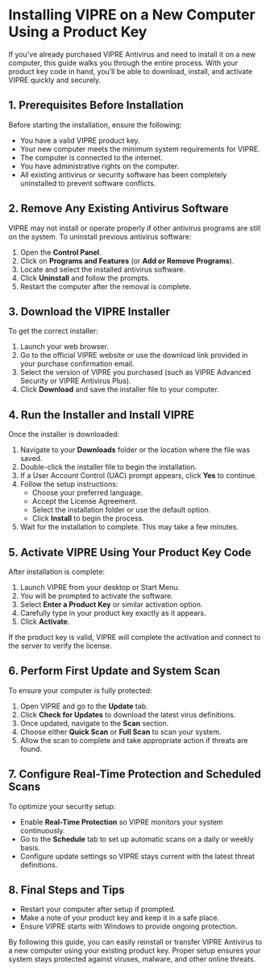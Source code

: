 # Installing VIPRE on a New Computer Using a Product Key

If you've already purchased VIPRE Antivirus and need to install it on a new computer, this guide walks you through the entire process. With your product key code in hand, you’ll be able to download, install, and activate VIPRE quickly and securely.


## 1. Prerequisites Before Installation

Before starting the installation, ensure the following:

- You have a valid VIPRE product key.
- Your new computer meets the minimum system requirements for VIPRE.
- The computer is connected to the internet.
- You have administrative rights on the computer.
- All existing antivirus or security software has been completely uninstalled to prevent software conflicts.



## 2. Remove Any Existing Antivirus Software

VIPRE may not install or operate properly if other antivirus programs are still on the system. To uninstall previous antivirus software:

1. Open the **Control Panel**.
2. Click on **Programs and Features** (or **Add or Remove Programs**).
3. Locate and select the installed antivirus software.
4. Click **Uninstall** and follow the prompts.
5. Restart the computer after the removal is complete.



## 3. Download the VIPRE Installer

To get the correct installer:

1. Launch your web browser.
2. Go to the official VIPRE website or use the download link provided in your purchase confirmation email.
3. Select the version of VIPRE you purchased (such as VIPRE Advanced Security or VIPRE Antivirus Plus).
4. Click **Download** and save the installer file to your computer.


## 4. Run the Installer and Install VIPRE

Once the installer is downloaded:

1. Navigate to your **Downloads** folder or the location where the file was saved.
2. Double-click the installer file to begin the installation.
3. If a User Account Control (UAC) prompt appears, click **Yes** to continue.
4. Follow the setup instructions:
   - Choose your preferred language.
   - Accept the License Agreement.
   - Select the installation folder or use the default option.
   - Click **Install** to begin the process.
5. Wait for the installation to complete. This may take a few minutes.


## 5. Activate VIPRE Using Your Product Key Code

After installation is complete:

1. Launch VIPRE from your desktop or Start Menu.
2. You will be prompted to activate the software.
3. Select **Enter a Product Key** or similar activation option.
4. Carefully type in your product key exactly as it appears.
5. Click **Activate**.

If the product key is valid, VIPRE will complete the activation and connect to the server to verify the license.



## 6. Perform First Update and System Scan

To ensure your computer is fully protected:

1. Open VIPRE and go to the **Update** tab.
2. Click **Check for Updates** to download the latest virus definitions.
3. Once updated, navigate to the **Scan** section.
4. Choose either **Quick Scan** or **Full Scan** to scan your system.
5. Allow the scan to complete and take appropriate action if threats are found.



## 7. Configure Real-Time Protection and Scheduled Scans

To optimize your security setup:

- Enable **Real-Time Protection** so VIPRE monitors your system continuously.
- Go to the **Schedule** tab to set up automatic scans on a daily or weekly basis.
- Configure update settings so VIPRE stays current with the latest threat definitions.



## 8. Final Steps and Tips

- Restart your computer after setup if prompted.
- Make a note of your product key and keep it in a safe place.
- Ensure VIPRE starts with Windows to provide ongoing protection.



By following this guide, you can easily reinstall or transfer VIPRE Antivirus to a new computer using your existing product key. Proper setup ensures your system stays protected against viruses, malware, and other online threats.